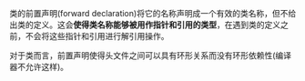 类的前置声明(forward declaration)将它的名称声明成一个有效的类名称，但不给出类的定义。这会**使得类名称能够被用作指针和引用的类型**，在遇到类的定义之前，不会将这些指针和引用进行解引用操作。

对于类而言，前置声明使得头文件之间可以具有环形关系而没有环形依赖性(编译器不允许这样)。